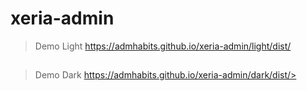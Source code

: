 # xeria-admin
> Demo Light https://admhabits.github.io/xeria-admin/light/dist/
##
> Demo Dark https://admhabits.github.io/xeria-admin/dark/dist/> 
